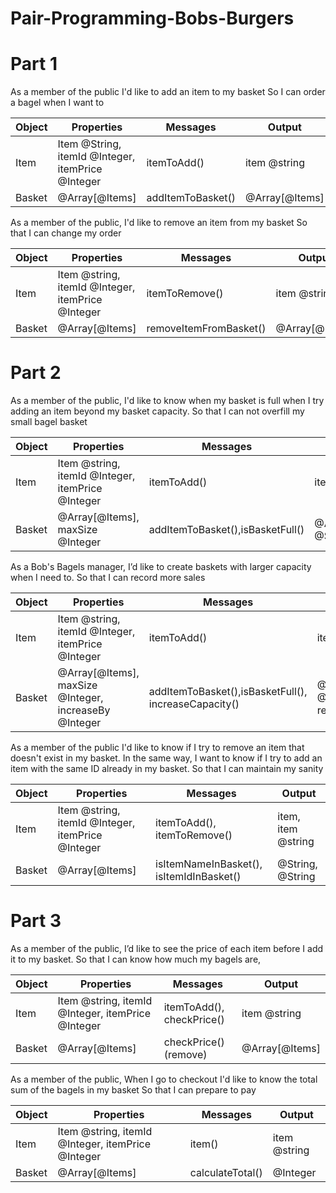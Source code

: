 # Pair-Programming-Bobs-Burgers

# Part 1
As a member of the public
I'd like to add an item to my basket
So I can order a bagel when I want to

| Object      | Properties                                        | Messages         |Output         |
| ----------- | --------------------------------------------------| ---------------- | --------------|
| Item        | Item @String, itemId @Integer, itemPrice @Integer | itemToAdd()      | item @string  |
| Basket      | @Array[@Items]                                    | addItemToBasket()| @Array[@Items]|





As a member of the public,
I'd like to remove an item from my basket
So that I can change my order

| Object      | Properties                                        | Messages              |Output         |
| ----------- | --------------------------------------------------| --------------------- | --------------|
| Item        | Item @string, itemId @Integer, itemPrice @Integer | itemToRemove()        | item @string  |
| Basket      | @Array[@Items]                                    | removeItemFromBasket()| @Array[@Items]|






# Part 2
As a member of the public,
I'd like to know when my basket is full when I try adding an item beyond my basket capacity.
So that I can not overfill my small bagel basket

| Object      | Properties                                        | Messages                         |Output                        |
| ----------- | --------------------------------------------------| -------------------------------- | -----------------------------|
| Item        | Item @string, itemId @Integer, itemPrice @Integer | itemToAdd()                      | item @string                 |
| Basket      | @Array[@Items], maxSize @Integer                  | addItemToBasket(),isBasketFull() | @Array[@Items], @String      |



As a Bob's Bagels manager,
I’d like to create baskets with larger capacity when I need to.
So that I can record more sales

| Object  | Properties                                            | Messages                                             |Output                                 |
| --------| ------------------------------------------------------| ---------------------------------------------------- | --------------------------------------|
| Item    | Item @string, itemId @Integer, itemPrice @Integer     | itemToAdd()                                          | item @string                          |
| Basket  | @Array[@Items], maxSize @Integer, increaseBy @Integer | addItemToBasket(),isBasketFull(), increaseCapacity() | @Array[@Items],Boolean, @String (should be removed)      |



As a member of the public
I'd like to know if I try to remove an item that doesn't exist in my basket. In the same way, I want to know if I try to add an item with the same ID already in my basket.
So that I can maintain my sanity

| Object      | Properties                                        | Messages                                    |Output                                 |
| ----------- | --------------------------------------------------| --------------------------------------------| --------------------------------------|
| Item        | Item @string, itemId @Integer, itemPrice @Integer | itemToAdd(), itemToRemove()                 | item, item @string                    |
| Basket      | @Array[@Items]                                    | isItemNameInBasket(), isItemIdInBasket()    | @String, @String                      |



# Part 3
As a member of the public,
I’d like to see the price of each item before I add it to my basket.
So that I can know how much my bagels are,

| Object      | Properties                                            | Messages                         |Output                        |
| ----------- | ------------------------------------------------------| ---------------------------------| -----------------------------|
| Item        | Item @string, itemId @Integer, itemPrice @Integer     | itemToAdd(), checkPrice()        | item @string                 |
| Basket      | @Array[@Items]                                        | checkPrice()(remove)             | @Array[@Items]               |






As a member of the public,
When I go to checkout I'd like to know the total sum of the bagels in my basket
So that I can prepare to pay

| Object      | Properties                                            | Messages                |Output                  |
| ----------- | ------------------------------------------------------| ------------------------| -----------------------|
| Item        | Item @string, itemId @Integer, itemPrice @Integer     | item()                  | item @string           |
| Basket      | @Array[@Items]                                        | calculateTotal()        | @Integer               |
